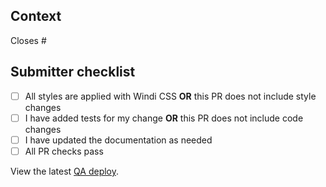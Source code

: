 ## Context

<!-- Summarize the change and why you are making it -->

Closes # <!-- Add the ID of the related issue here -->

## Submitter checklist

- [ ] All styles are applied with Windi CSS **OR** this PR does not include style changes
- [ ] I have added tests for my change **OR** this PR does not include code changes
- [ ] I have updated the documentation as needed
- [ ] All PR checks pass

View the latest [QA deploy](https://guesstimator-qa.superfun.link).

